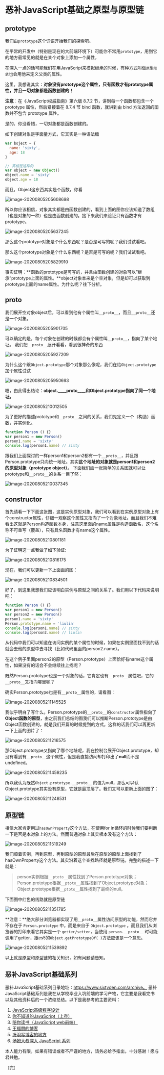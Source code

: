 # 恶补JavaScript基础之原型与原型链

## prototype


我们由`prototype`这个词语开始我们的探索吧。

在平常的开发中（特别是现在的大前端环境下）可能你不常用`prototype`，用到它的地方最常见的就是在某个对象上添加一个属性，

在深入一点的话可能我们在用JavaScript来模拟继承的时候，有种方式叫做`原型继承`也会用他来定义父类的属性。

这里，我想说其实：**对象没有prototype这个属性，只有函数才有prototype属性，并且一切对象都是函数创建的！**

**注意**：在《JavaScript权威指南》第六版 8.7.2 节，讲到每一个函数都包含一个 prototype 属性，然后紧接着在 8.7.4 节 bind 函数，就讲到由 bind 方法返回的函数并不包含 prototype 属性。

是的，你没看错，一切对象都是函数创建的。

如下创建对象是字面量方式，它其实是一种语法糖

```javascript
var boject = {
  name: 'sixty',
  age: 18    
}

// 真相是这样的
var object = new Object()
object.name = 'sixty'
object.age = 18
```

而且，Object这东西其实是个函数，你看

![image-20200805205608698](https://lib.sixtyden.com/typora-image-20200805205608698.png)

所以你应该相信，对象其实都是由函数创建的，看到上面的图你应该知道了数组（也是对象的一种）也是由函数创建的。接下来我们来验证只有函数才有prototype。

![image-20200805205637245](https://lib.sixtyden.com/typora-image-20200805205637245.png)

那么这个prototype对象是个什么东西呢？是否是可写的呢？我们试试看吧。

那么这个prototype对象是个什么东西呢？是否是可写的呢？我们试试看吧。

![image-20200805205829910](https://lib.sixtyden.com/typora-image-20200805205829910.png)

事实证明：**函数的prototype是可写的，并且由函数创建的对象可以”继承”prototype上面的属性。**object对象本来是个空对象，但是却可以获取到prototype上面的name属性。为什么呢？往下分析。

## **proto**

我们展开空对象object后，可以看到他有个属性叫`__proto__`，而且`__proto__`还是一个对象。

![image-20200805205901705](https://lib.sixtyden.com/typora-image-20200805205901705.png)

可以确定的是，每个对象在创建的时候都会有个属性叫`__proto__`，指向了某个地址。
我们把`__proto__`展开看看，看到很神奇的东西

![image-20200805205927209](https://lib.sixtyden.com/typora-image-20200805205927209.png)

为什么这个跟`Object.prototype`那个对象那么像呢，我们在给`Object.prototype`加个属性试试

![image-20200805205950663](https://lib.sixtyden.com/typora-image-20200805205950663.png)

嗯，由此得出结论：**object.____proto____和Object.prototype指向了同一个地址。**

![image-20200805210012505](https://lib.sixtyden.com/typora-image-20200805210012505.png)

为了更好的描述prototype和`__proto__`之间的关系，我们先定义一个（构造）函数，并实例化。

```javascript
function Person () {}
var person1 = new Person()
person1.name = 'sixty'
console.log(person1.name) // sixty
```

跟我们上面探讨的一样person1和person2都有一个`__proto__`，并且跟Person.prototype只向统一地址。其实**这个地址的对象就是person1和person2的原型对象（prototype object）**。
下面我们画一张简单的关系图就可以让prototype和`__proto__`的关系一目了然：

![image-20200805210037345](https://lib.sixtyden.com/typora-image-20200805210037345.png)

## constructor


首先请看一下下面这张图，这是实例原型对象，我们可以看到在实例原型对象上有个constructor属性，仔细一观察这个属性又指向了一个对象地址，而且我们不难看出这就是Person构造函数本身，注意这里面的name属性是构造函数名，这个名称不可重写（覆盖），只有具名函数才有name这个属性。

![image-20200805210801181](https://lib.sixtyden.com/typora-image-20200805210801181.png)

为了证明这一点我做了如下验证:

![image-20200805210816175](https://lib.sixtyden.com/typora-image-20200805210816175.png)

现在，我们可以更新一下上面画的图：

![image-20200805210834501](https://lib.sixtyden.com/typora-image-20200805210834501.png)

好了，到这里我想我们应该明白实例与原型之间的关系了。我们用以下代码来说明吧：

```javascript
function Person () {}
var person1 = new Person()
var person2 = new Person()
person1.name = 'sixty'
Person.prototype.name = 'liulin'
console.log(person1.name) // sixty
console.log(person2.name) // liulin
```

从代码中我们可以知道在访问实例的某个属性的时候，如果在实例里面找不到的话就会去他的原型中去寻找（比如代码里面的person2.name）。

在这个例子里面person2的原型（Person.prototype）上面恰好有name这个属性，如果没有的话会不会继续往上找呢？

既然Person.prototype也是一个对象的话，它肯定也有`__proto__`属性吧，它的`__proto__`又指向哪里呢？

确实Person.prototype也是有`__proto__`属性的，请看图：

![image-20200805211145525](https://lib.sixtyden.com/typora-image-20200805211145525.png)

我似乎明白了写什么。Person.prototype的`__proto__`的`constructor`属性指向了**Object函数的原型**，由之前我们总结的图我们可以推断Person.prototype是由Object函数创建的，就是我们开篇的时候提到的方式。这样的话我们可以再更新一下上面的图片了：

![image-20200805211216575](https://lib.sixtyden.com/typora-image-20200805211216575.png)

那Object.prototype又指向了哪个地址呢，我在控制台展开Object.prototype，却没有看到有`__proto__`这个属性，但是我直接访问却打印出了**null**而不是undefined。

![image-20200805211459235](https://lib.sixtyden.com/typora-image-20200805211459235.png)

所以我认为既然`Object.prototype.__proto__` 的值为null，那么可以认Object.prototype其实没有原型，它就是最顶层了。我们又可以更新上面的图了：

![image-20200805211248531](https://lib.sixtyden.com/typora-image-20200805211248531.png)

## 原型链

相信大家肯定用过`hasOwnProperty`这个方法，在使用for in循环的时候我们要判断一下是否是本对象上的方法。然而普通对象上其实根本没有这个方法：

![image-20200805211519249](https://lib.sixtyden.com/typora-image-20200805211519249.png)

我们顺着实例，再到原型，再到原型的原型最后在原型的原型上面找到了hasOwnProperty这个方法。其实沿着这个查找路径就是原型链。完整的描述一下就是：

> person实例根据`__ptoto__`属性找到了Person.prototype对象；Person.prototype根据`__ptoto__`属性找到了Object.prototype对象；Object.prototype根据`__ptoto__`属性找到了最终的null。

下面图中红色的线路就是原型链

![image-20200805211351785](https://lib.sixtyden.com/typora-image-20200805211351785.png)

**注意：**绝大部分浏览器都实现了用`__proto__`属性访问原型的功能，然而它并不存在于 `Person.prototype` 中，而是来自于 `Object.prototype` ，而且我们从浏览器的打印来看它其实是一个 `getter/setter`，当使用 `person.__proto__` 时可能调用了getter，跟es5的`Object.getPrototypeOf( )`方法应该是一个意思。

![image-20200805211539892](https://lib.sixtyden.com/typora-image-20200805211539892.png)

以上就是原型和原型链的相关知识，如有问题请告知。

## 恶补JavaScript基础系列

恶补JavaScript基础系列目录地址：https://www.sixtyden.com/archive。
恶补JavaScript基础系列是我在从学校毕业入坑前端的学习产物，它主要是我看完书以及其他资料后的一个浓缩总结。以下是我参考的主要资料：

1. [JavaScript高级程序设计](https://book.douban.com/subject/10546125/)
2. [你不知道的JavaScript（上卷）](https://book.douban.com/subject/26351021/)
3. [陪你读书（JavaScript web前端）](https://www.ximalaya.com/jiaoyu/3740790/)
4. [王福朋的博客](https://www.cnblogs.com/wangfupeng1988/tag/javascript/)
5. [冴羽写博客的地方](https://github.com/mqyqingfeng/Blog)
6. [汤姆大叔深入 JavaScript 系列](https://www.cnblogs.com/TomXu/archive/2011/12/15/2288411.html)

本人能力有限，如果有错误或者不严谨的地方，请务必给予指出，十分感谢！愿与君共勉。

（完）